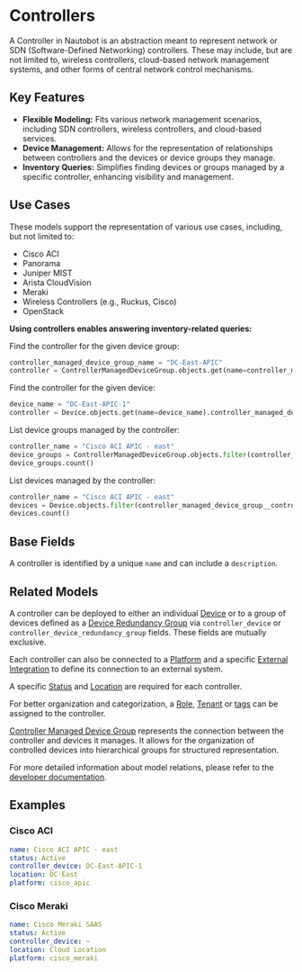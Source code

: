 # Controllers

A Controller in Nautobot is an abstraction meant to represent network or SDN (Software-Defined Networking) controllers. These may include, but are not limited to, wireless controllers, cloud-based network management systems, and other forms of central network control mechanisms.

## Key Features

- **Flexible Modeling:** Fits various network management scenarios, including SDN controllers, wireless controllers, and cloud-based services.
- **Device Management:** Allows for the representation of relationships between controllers and the devices or device groups they manage.
- **Inventory Queries:** Simplifies finding devices or groups managed by a specific controller, enhancing visibility and management.

## Use Cases

These models support the representation of various use cases, including, but not limited to:

- Cisco ACI
- Panorama
- Juniper MIST
- Arista CloudVision
- Meraki
- Wireless Controllers (e.g., Ruckus, Cisco)
- OpenStack

**Using controllers enables answering inventory-related queries:**

Find the controller for the given device group:

```python
controller_managed_device_group_name = "DC-East-APIC"
controller = ControllerManagedDeviceGroup.objects.get(name=controller_managed_device_group_name).controller
```

Find the controller for the given device:

```python
device_name = "DC-East-APIC-1"
controller = Device.objects.get(name=device_name).controller_managed_device_group.controller
```

List device groups managed by the controller:

```python
controller_name = "Cisco ACI APIC - east"
device_groups = ControllerManagedDeviceGroup.objects.filter(controller__name=controller_name)
device_groups.count()
```

List devices managed by the controller:

```python
controller_name = "Cisco ACI APIC - east"
devices = Device.objects.filter(controller_managed_device_group__controller__name=controller_name)
devices.count()
```

## Base Fields

A controller is identified by a unique `name` and can include a `description`.

## Related Models

A controller can be deployed to either an individual [Device](./device.md) or to a group of devices defined as a [Device Redundancy Group](./deviceredundancygroup.md) via `controller_device` or `controller_device_redundancy_group` fields. These fields are mutually exclusive.

Each controller can also be connected to a [Platform](./platform.md) and a specific [External Integration](../../platform-functionality/externalintegration.md) to define its connection to an external system.

A specific [Status](../../platform-functionality/status.md) and [Location](./location.md) are required for each controller.

For better organization and categorization, a [Role](../../platform-functionality/role.md), [Tenant](../tenancy/tenant.md) or [tags](../../platform-functionality/tag.md) can be assigned to the controller.

[Controller Managed Device Group](./controllermanageddevicegroup.md) represents the connection between the controller and devices it manages. It allows for the organization of controlled devices into hierarchical groups for structured representation.

For more detailed information about model relations, please refer to the [developer documentation](../../../development/core/controllers.md).

## Examples

### Cisco ACI

```yaml
name: Cisco ACI APIC - east
status: Active
controller_device: DC-East-APIC-1
location: DC-East
platform: cisco_apic
```

### Cisco Meraki

```yaml
name: Cisco Meraki SAAS
status: Active
controller_device: ~
location: Cloud Location
platform: cisco_meraki
```
